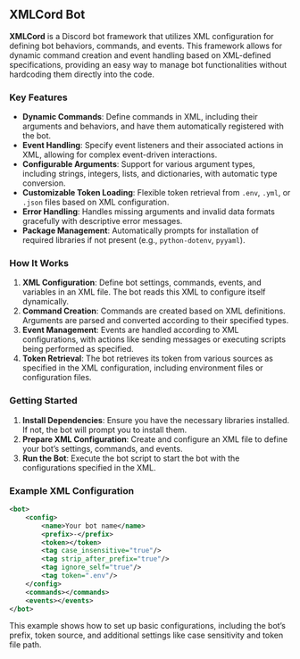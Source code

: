 ## XMLCord Bot

**XMLCord** is a Discord bot framework that utilizes XML configuration for defining bot behaviors, commands, and events. This framework allows for dynamic command creation and event handling based on XML-defined specifications, providing an easy way to manage bot functionalities without hardcoding them directly into the code.

### Key Features

- **Dynamic Commands**: Define commands in XML, including their arguments and behaviors, and have them automatically registered with the bot.
- **Event Handling**: Specify event listeners and their associated actions in XML, allowing for complex event-driven interactions.
- **Configurable Arguments**: Support for various argument types, including strings, integers, lists, and dictionaries, with automatic type conversion.
- **Customizable Token Loading**: Flexible token retrieval from `.env`, `.yml`, or `.json` files based on XML configuration.
- **Error Handling**: Handles missing arguments and invalid data formats gracefully with descriptive error messages.
- **Package Management**: Automatically prompts for installation of required libraries if not present (e.g., `python-dotenv`, `pyyaml`).

### How It Works

1. **XML Configuration**: Define bot settings, commands, events, and variables in an XML file. The bot reads this XML to configure itself dynamically.
2. **Command Creation**: Commands are created based on XML definitions. Arguments are parsed and converted according to their specified types.
3. **Event Management**: Events are handled according to XML configurations, with actions like sending messages or executing scripts being performed as specified.
4. **Token Retrieval**: The bot retrieves its token from various sources as specified in the XML configuration, including environment files or configuration files.

### Getting Started

1. **Install Dependencies**: Ensure you have the necessary libraries installed. If not, the bot will prompt you to install them.
2. **Prepare XML Configuration**: Create and configure an XML file to define your bot’s settings, commands, and events.
3. **Run the Bot**: Execute the bot script to start the bot with the configurations specified in the XML.

### Example XML Configuration

```xml
<bot>
    <config>
        <name>Your bot name</name>
        <prefix>-</prefix>
        <token></token>
        <tag case_insensitive="true"/>
        <tag strip_after_prefix="true"/>
        <tag ignore_self="true"/>
        <tag token=".env"/>
    </config>
    <commands></commands>
    <events></events>
</bot>
```

This example shows how to set up basic configurations, including the bot’s prefix, token source, and additional settings like case sensitivity and token file path.
